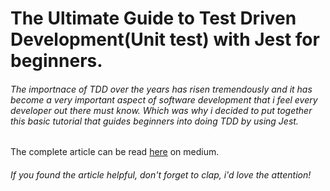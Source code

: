 # The Ultimate Guide to Test Driven Development(Unit test) with Jest for beginners.


###### The importnace of TDD over the years has risen tremendously and it has become a very important aspect of software development that i feel every developer out there must know. Which was why i decided to put together this basic tutorial that guides beginners into doing TDD by using Jest.

The complete article can be read [here](https://link.medium.com/oKvRG8d2qX) on medium. 

###### If you found the article helpful, don't forget to clap, i'd love the attention!
